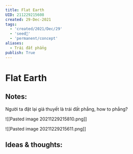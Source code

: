 ```yaml
---
title: Flat Earth
UID: 211229215608
created: 29-Dec-2021
tags:
  - 'created/2021/Dec/29'
  - 'seed🥜'
  - 'permanent/concept'
aliases:
  - Trái đất phẳng
publish: True
---
```

# Flat Earth

## Notes:
Người ta đặt lại giả thuyết là trái đất phẳng, how to phẳng?

![[Pasted image 20211229215810.png]]

![[Pasted image 20211229215611.png]]

## Ideas & thoughts:


